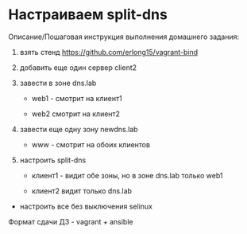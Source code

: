 # Настраиваем split-dns
Описание/Пошаговая инструкция выполнения домашнего задания:

1. взять стенд https://github.com/erlong15/vagrant-bind

2. добавить еще один сервер client2

3. завести в зоне dns.lab 

    * web1 - смотрит на клиент1

    * web2  смотрит на клиент2

4. завести еще одну зону newdns.lab

    * www - смотрит на обоих клиентов

5. настроить split-dns

    * клиент1 - видит обе зоны, но в зоне dns.lab только web1

    * клиент2 видит только dns.lab

* настроить все без выключения selinux

Формат сдачи ДЗ - vagrant + ansible
